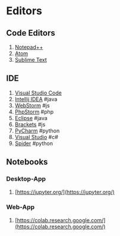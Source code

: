 # Editors

## Code Editors

1. [Notepad++](https://notepad-plus-plus.org/)
1. [Atom](https://atom.io/)
1. [Sublime Text](https://www.sublimetext.com/)

## IDE

1. [Visual Studio Code](https://code.visualstudio.com/)
1. [Intellij IDEA](https://www.jetbrains.com/idea/) #java
1. [WebStorm](https://www.jetbrains.com/webstorm/) #js
1. [PhpStorm](https://www.jetbrains.com/phpstorm/) #php
1. [Eclipse](https://www.eclipse.org/) #java
1. [Brackets](http://brackets.io/) #js
1. [PyCharm](https://www.jetbrains.com/pycharm/) #python
1. [Visual Studio](https://visualstudio.microsoft.com/vs/) #c#
1. [Spider](https://www.spyder-ide.org/) #python

## Notebooks

### Desktop-App

1. [https://jupyter.org/](https://jupyter.org/)

### Web-App

1. [https://colab.research.google.com/](https://colab.research.google.com/)
